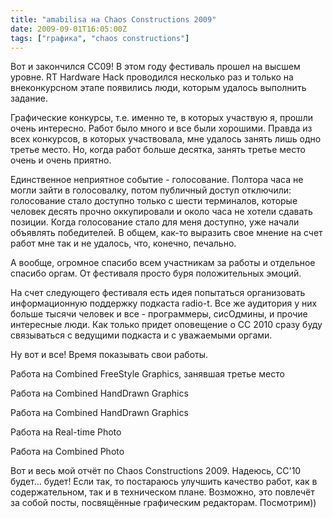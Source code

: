 ```yaml
---
title: "amabilisa на Chaos Constructions 2009"
date: 2009-09-01T16:05:00Z
tags: ["графика", "chaos constructions"]
---
```


Вот и закончился CC09! В этом году фестиваль прошел на высшем уровне. RT Hardware Hack проводился несколько раз и только на внеконкурсном этапе появились люди, которым удалось выполнить задание.

Графические конкурсы, т.е. именно те, в которых участвую я, прошли очень интересно. Работ было много и все были хорошими. Правда из всех конкурсов, в которых участвовала, мне удалось занять лишь одно третье место. Но, когда работ больше десятка, занять третье место очень и очень приятно.

Единственное неприятное событие - голосование. Полтора часа не могли зайти в голосовалку, потом публичный доступ отключили: голосование стало доступно только с шести терминалов, которые человек десять прочно оккупировали и около часа не хотели сдавать позиции. Когда голосование стало для меня доступно, уже начали объявлять победителей. В общем, как-то выразить свое мнение на счет работ мне так и не удалось, что, конечно, печально.

А вообще, огромное спасибо всем участникам за работы и отдельное спасибо оргам. От фестиваля просто буря положительных эмоций.

На счет следующего фестиваля есть идея попытаться организовать информационную поддержку подкаста radio-t. Все же аудитория у них больше тысячи человек и все - программеры, сисОдмины, и прочие интересные люди. Как только придет оповещение о CC 2010 сразу буду связываться с ведущими подкаста и с уважаемыми оргами.

Ну вот и все! Время показывать свои работы.

Работа на Combined FreeStyle Graphics, занявшая третье место


Работа на Combined HandDrawn Graphics


Работа на Combined HandDrawn Graphics


Работа на Real-time Photo


Работа на Combined Photo


Вот и весь мой отчёт по Chaos Constructions 2009. Надеюсь, CC'10 будет... будет! Если так, то постараюсь улучшить качество работ, как в содержательном, так и в техническом плане. Возможно, это повлечёт за собой посты, посвящённые графическим редакторам. Посмотрим))



